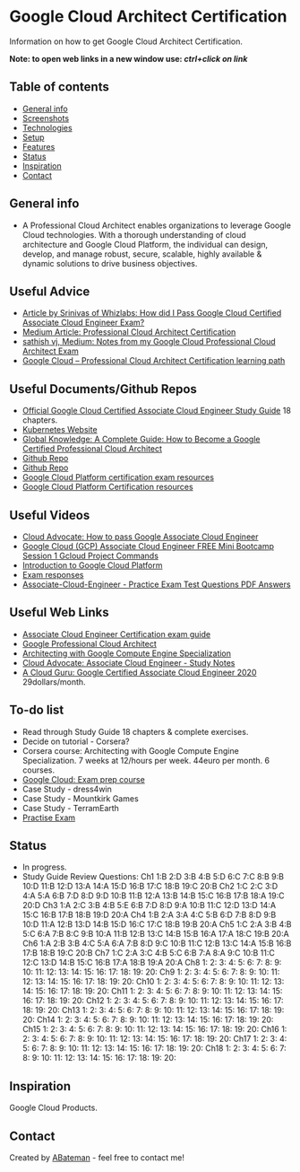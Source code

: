 # Google Cloud Architect Certification

Information on how to get Google Cloud Architect Certification.

**Note: to open web links in a new window use: _ctrl+click on link_**

## Table of contents

* [General info](#general-info)
* [Screenshots](#screenshots)
* [Technologies](#technologies)
* [Setup](#setup)
* [Features](#features)
* [Status](#status)
* [Inspiration](#inspiration)
* [Contact](#contact)

## General info

* A Professional Cloud Architect enables organizations to leverage Google Cloud technologies. With a thorough understanding of cloud architecture and Google Cloud Platform, the individual can design, develop, and manage robust, secure, scalable, highly available & dynamic solutions to drive business objectives.

## Useful Advice

* [Article by Srinivas of Whizlabs: How did I Pass Google Cloud Certified Associate Cloud Engineer Exam?](https://www.whizlabs.com/blog/google-cloud-certified-associate-cloud-engineer-exam-review/)
* [Medium Article: Professional Cloud Architect Certification](https://medium.com/google-cloud/professional-cloud-architect-certification-6a6dfa5c6ff5)
* [sathish vj, Medium: Notes from my Google Cloud Professional Cloud Architect Exam](https://medium.com/@sathishvj/notes-from-my-google-cloud-professional-cloud-architect-exam-bbc4299ac30)
* [Google Cloud – Professional Cloud Architect Certification learning path](http://jayendrapatil.com/google-cloud-professional-cloud-architect-certification-learning-path/)

## Useful Documents/Github Repos

* [Official Google Cloud Certified Associate Cloud Engineer Study Guide](https://drive.google.com/file/d/1TVc6hSNB9iZU3bUPnkLpttuvqUVDI_Qd/view) 18 chapters.
* [Kubernetes Website](https://kubernetes.io/docs/home/)
* [Global Knowledge: A Complete Guide: How to Become a Google Certified Professional Cloud Architect](https://www.globalknowledge.com/us-en/content/cert-prep-guides/a-complete-guide-how-to-become-a-google-certified-professional-cloud-architect/)
* [Github Repo](https://github.com/GCPBigData/Google-Associate-Cloud-Engineer-Certification)
* [Github Repo](https://github.com/jorwalk/cloud-architect-gcp)
* [Google Cloud Platform certification exam resources](https://github.com/lewisrodgers/gcp-exam-resources)
* [Google Cloud Platform Certification resources](https://github.com/sathishvj/awesome-gcp-certifications)

## Useful Videos

* [Cloud Advocate: How to pass Google Associate Cloud Engineer](https://www.youtube.com/watch?v=PUid9-TIdIQ)
* [Google Cloud (GCP) Associate Cloud Engineer FREE Mini Bootcamp Session 1 Gcloud Project Commands](https://www.youtube.com/watch?v=74iG2HI3w_U)
* [Introduction to Google Cloud Platform](https://acloud.guru/learn/gcp-101)
* [Exam responses](https://www.youtube.com/watch?v=Pk2MR-zdZYk)
* [Associate-Cloud-Engineer - Practice Exam Test Questions PDF Answers](https://www.youtube.com/watch?v=JdQGO9GVkZM)

## Useful Web Links

* [Associate Cloud Engineer Certification exam guide](https://cloud.google.com/certification/guides/cloud-engineer/)
* [Google Professional Cloud Architect](https://cloud.google.com/certification/cloud-architect)
* [Architecting with Google Compute Engine Specialization](https://www.coursera.org/specializations/gcp-architecture)
* [Cloud Advocate: Associate Cloud Engineer - Study Notes](https://docs.google.com/document/d/1EoeFLmdQbqLQLL82m4OuzuKps54mqhoR1z9_s-OA2Gs/edit#heading=h.b56f3lfsd71b)
* [A Cloud Guru: Google Certified Associate Cloud Engineer 2020](https://acloud.guru/learn/gcp-certified-associate-cloud-engineer) 29dollars/month.


## To-do list

* Read through Study Guide 18 chapters & complete exercises.
* Decide on tutorial - Corsera? 
* Corsera course: Architecting with Google Compute Engine Specialization. 7 weeks at 12/hours per week. 44euro per month. 6 courses. 
* [Google Cloud: Exam prep course](https://google.qwiklabs.com/courses/879&utm_source=cloud-dot-google&utm_medium=website)
* Case Study - dress4win
* Case Study - Mountkirk Games
* Case Study - TerramEarth
* [Practise Exam](https://cloud.google.com/certification/practice-exam/cloud-engineer)

## Status

* In progress.
* Study Guide Review Questions: 
Ch1 1:B 2:D 3:B 4:B 5:D 6:C 7:C 8:B 9:B 10:D 11:B 12:D 13:A 14:A 15:D 16:B 17:C 18:B 19:C 20:B
Ch2 1:C 2:C 3:D 4:A 5:A 6:B 7:D 8:D 9:D 10:B 11:B 12:A 13:B 14:B 15:C 16:B 17:B 18:A 19:C 20:D
Ch3 1:A 2:C 3:B 4:B 5:E 6:B 7:D 8:D 9:A 10:B 11:C 12:D 13:D 14:A 15:C 16:B 17:B 18:B 19:D 20:A 
Ch4 1:B 2:A 3:A 4:C 5:B 6:D 7:B 8:D 9:B 10:D 11:A 12:B 13:D 14:B 15:D 16:C 17:C 18:B 19:B 20:A
Ch5 1:C 2:A 3:B 4:B 5:C 6:A 7:B 8:C 9:B 10:A 11:B 12:B 13:C 14:B 15:B 16:A 17:A 18:C 19:B 20:A 
Ch6 1:A 2:B 3:B 4:C 5:A 6:A 7:B 8:D 9:C 10:B 11:C 12:B 13:C 14:A 15:B 16:B 17:B 18:B 19:C 20:B 
Ch7 1:C 2:A 3:C 4:B 5:C 6:B 7:A 8:A 9:C 10:B 11:C 12:C 13:D 14:B 15:C 16:B 17:A 18:B 19:A 20:A 
Ch8 1: 2: 3: 4: 5: 6: 7: 8: 9: 10: 11: 12: 13: 14: 15: 16: 17: 18: 19: 20: 
Ch9 1: 2: 3: 4: 5: 6: 7: 8: 9: 10: 11: 12: 13: 14: 15: 16: 17: 18: 19: 20: 
Ch10 1: 2: 3: 4: 5: 6: 7: 8: 9: 10: 11: 12: 13: 14: 15: 16: 17: 18: 19: 20: 
Ch11 1: 2: 3: 4: 5: 6: 7: 8: 9: 10: 11: 12: 13: 14: 15: 16: 17: 18: 19: 20: 
Ch12 1: 2: 3: 4: 5: 6: 7: 8: 9: 10: 11: 12: 13: 14: 15: 16: 17: 18: 19: 20: 
Ch13 1: 2: 3: 4: 5: 6: 7: 8: 9: 10: 11: 12: 13: 14: 15: 16: 17: 18: 19: 20: 
Ch14 1: 2: 3: 4: 5: 6: 7: 8: 9: 10: 11: 12: 13: 14: 15: 16: 17: 18: 19: 20: 
Ch15 1: 2: 3: 4: 5: 6: 7: 8: 9: 10: 11: 12: 13: 14: 15: 16: 17: 18: 19: 20: 
Ch16 1: 2: 3: 4: 5: 6: 7: 8: 9: 10: 11: 12: 13: 14: 15: 16: 17: 18: 19: 20: 
Ch17 1: 2: 3: 4: 5: 6: 7: 8: 9: 10: 11: 12: 13: 14: 15: 16: 17: 18: 19: 20: 
Ch18 1: 2: 3: 4: 5: 6: 7: 8: 9: 10: 11: 12: 13: 14: 15: 16: 17: 18: 19: 20:  

## Inspiration

Google Cloud Products.

## Contact

Created by [ABateman](https://www.andrewbateman.org) - feel free to contact me!